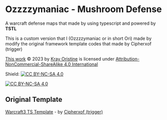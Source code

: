 
# Ozzzzymaniac - Mushroom Defense

 A warcraft defense maps that made by using typescript and powered by **TSTL**

 This is a custom version that I (Ozzzzymaniac or in short Ori) made by modify the original framework template codes
 that made by Cipherxof (trigger)
 
 [This work](https://github.com/KrayOristine/hdef_ts) © 2023 by [Kray Oristine](https://github.com/KrayOristine) is licensed under  [Attribution-NonCommercial-ShareAlike 4.0 International](http://creativecommons.org/licenses/by-nc-sa/4.0/?ref=chooser-v1)



Shield: [![CC BY-NC-SA 4.0][cc-by-nc-sa-shield]][cc-by-nc-sa]


[![CC BY-NC-SA 4.0][cc-by-nc-sa-image]][cc-by-nc-sa]

[cc-by-nc-sa]: http://creativecommons.org/licenses/by-nc-sa/4.0/
[cc-by-nc-sa-image]: https://licensebuttons.net/l/by-nc-sa/4.0/88x31.png
[cc-by-nc-sa-shield]: https://img.shields.io/badge/License-CC%20BY--NC--SA%204.0-lightgrey.svg

## Original Template

[Warcraft3 TS Template](https://github.com/cipherxof/wc3-ts-template) - by [Cipherxof (trigger)](https://github.com/cipherxof)
